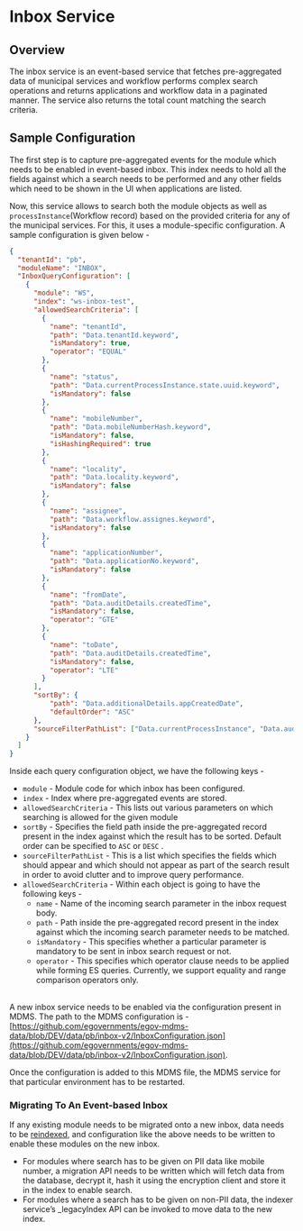 # Inbox Service

## Overview

The inbox service is an event-based service that fetches pre-aggregated data of municipal services and workflow performs complex search operations and returns applications and workflow data in a paginated manner. The service also returns the total count matching the search criteria.

## Sample Configuration

The first step is to capture pre-aggregated events for the module which needs to be enabled in event-based inbox. This index needs to hold all the fields against which a search needs to be performed and any other fields which need to be shown in the UI when applications are listed.

Now, this service allows to search both the module objects as well as `processInstance`(Workflow record) based on the provided criteria for any of the municipal services. For this, it uses a module-specific configuration. A sample configuration is given below -

```json
{
  "tenantId": "pb",
  "moduleName": "INBOX",
  "InboxQueryConfiguration": [
    {
      "module": "WS",
      "index": "ws-inbox-test",
      "allowedSearchCriteria": [
        {
          "name": "tenantId",
          "path": "Data.tenantId.keyword",
          "isMandatory": true,
          "operator": "EQUAL"
        },
        {
          "name": "status",
          "path": "Data.currentProcessInstance.state.uuid.keyword",
          "isMandatory": false
        },
        {
          "name": "mobileNumber",
          "path": "Data.mobileNumberHash.keyword",
          "isMandatory": false,
          "isHashingRequired": true
        },
        {
          "name": "locality",
          "path": "Data.locality.keyword",
          "isMandatory": false
        },
        {
          "name": "assignee",
          "path": "Data.workflow.assignes.keyword",
          "isMandatory": false
        },
        {
          "name": "applicationNumber",
          "path": "Data.applicationNo.keyword",
          "isMandatory": false
        },
        {
          "name": "fromDate",
          "path": "Data.auditDetails.createdTime",
          "isMandatory": false,
          "operator": "GTE"
        },
        {
          "name": "toDate",
          "path": "Data.auditDetails.createdTime",
          "isMandatory": false,
          "operator": "LTE"
        }
      ],
      "sortBy": {
          "path": "Data.additionalDetails.appCreatedDate",
          "defaultOrder": "ASC"
      },
      "sourceFilterPathList": ["Data.currentProcessInstance", "Data.auditDetails", "Data.additionalDetails", "Data.tenantId", "Data.proposedTaps","Data.applicationNo","Data.workflow","Data.locality"]
    }
  ]
}
```

Inside each query configuration object, we have the following keys -

* `module` - Module code for which inbox has been configured.
* `index` - Index where pre-aggregated events are stored.
* `allowedSearchCriteria` - This lists out various parameters on which searching is allowed for the given module
* `sortBy` - Specifies the field path inside the pre-aggregated record present in the index against which the result has to be sorted. Default order can be specified to `ASC` or `DESC` .
* `sourceFilterPathList` - This is a list which specifies the fields which should appear and which should not appear as part of the search result in order to avoid clutter and to improve query performance.
* &#x20;`allowedSearchCriteria` - Within each object is going to have the following keys -
  * `name` - Name of the incoming search parameter in the inbox request body.
  * `path` - Path inside the pre-aggregated record present in the index against which the incoming search parameter needs to be matched.
  * `isMandatory` - This specifies whether a particular parameter is mandatory to be sent in inbox search request or not.
  * `operator` - This specifies which operator clause needs to be applied while forming ES queries. Currently, we support equality and range comparison operators only.

\
A new inbox service needs to be enabled via the configuration present in MDMS. The path to the MDMS configuration is - [https://github.com/egovernments/egov-mdms-data/blob/DEV/data/pb/inbox-v2/InboxConfiguration.json](https://github.com/egovernments/egov-mdms-data/blob/DEV/data/pb/inbox-v2/InboxConfiguration.json).

Once the configuration is added to this MDMS file, the MDMS service for that particular environment has to be restarted.

### **Migrating To An Event-based Inbox**&#x20;

If any existing module needs to be migrated onto a new inbox, data needs to be [reindexed](https://digit-discuss.atlassian.net/wiki/spaces/DD/pages/888963174/Indexer+Service), and configuration like the above needs to be written to enable these modules on the new inbox.

* For modules where search has to be given on PII data like mobile number, a migration API needs to be written which will fetch data from the database, decrypt it, hash it using the encryption client and store it in the index to enable search.
* For modules where a search has to be given on non-PII data, the indexer service’s \_legacyIndex API can be invoked to move data to the new index.

